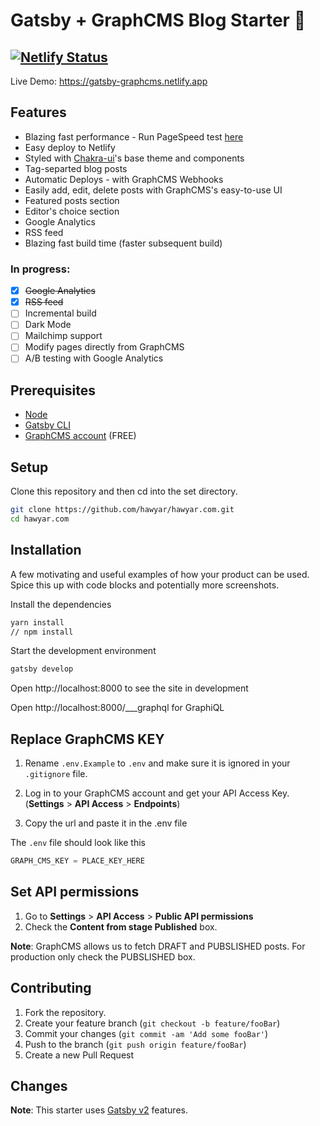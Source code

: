 # Gatsby + GraphCMS Blog Starter 📖

## [![Netlify Status](https://api.netlify.com/api/v1/badges/9290ce86-d12c-45db-adb8-7a5ffbcf750a/deploy-status)](https://app.netlify.com/sites/zealous-beaver-db067f/deploys)

Live Demo: https://gatsby-graphcms.netlify.app

## Features

- Blazing fast performance - Run PageSpeed test [here](https://developers.google.com/speed/pagespeed/insights/?url=https%3A%2F%2Fgatsby-graphcms.netlify.app%2F&tab=desktop)
- Easy deploy to Netlify
- Styled with [Chakra-ui](https://chakra-ui.com/)'s base theme and components
- Tag-separted blog posts
- Automatic Deploys - with GraphCMS Webhooks
- Easily add, edit, delete posts with GraphCMS's easy-to-use UI
- Featured posts section
- Editor's choice section
- Google Analytics
- RSS feed
- Blazing fast build time (faster subsequent build)

### In progress:

- [x] ~~Google Analytics~~
- [x] ~~RSS feed~~
- [ ] Incremental build
- [ ] Dark Mode
- [ ] Mailchimp support
- [ ] Modify pages directly from GraphCMS
- [ ] A/B testing with Google Analytics

## Prerequisites

- [Node](https://nodejs.org/en/)
- [Gatsby CLI](https://www.gatsbyjs.org/docs/)
- [GraphCMS account](https://graphcms.com/) (FREE)

## Setup

Clone this repository and then cd into the set directory.

```bash
git clone https://github.com/hawyar/hawyar.com.git
cd hawyar.com
```

## Installation

A few motivating and useful examples of how your product can be used. Spice this up with code blocks and potentially more screenshots.

Install the dependencies

```bash
yarn install
// npm install
```

Start the development environment

```bash
gatsby develop
```

Open http://localhost:8000 to see the site in development

Open http://localhost:8000/___graphql for GraphiQL

## Replace GraphCMS KEY

1. Rename `.env.Example` to `.env` and make sure it is ignored in your `.gitignore` file.

2. Log in to your GraphCMS account and get your API Access Key. (**Settings** > **API Access** > **Endpoints**)
3. Copy the url and paste it in the .env file

The `.env` file should look like this

```js
GRAPH_CMS_KEY = PLACE_KEY_HERE
```

## Set API permissions

1. Go to **Settings** > **API Access** > **Public API permissions**
2. Check the **Content from stage Published** box.

**Note**: GraphCMS allows us to fetch DRAFT and PUBSLISHED posts. For production only check the PUBSLISHED box.

## Contributing

1. Fork the repository.
2. Create your feature branch (`git checkout -b feature/fooBar`)
3. Commit your changes (`git commit -am 'Add some fooBar'`)
4. Push to the branch (`git push origin feature/fooBar`)
5. Create a new Pull Request

## Changes

**Note**: This starter uses [Gatsby v2](https://www.gatsbyjs.org/blog/2018-09-17-gatsby-v2/) features.
